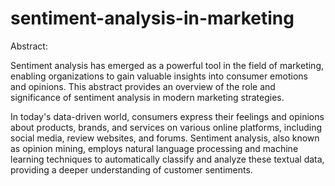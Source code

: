 # sentiment-analysis-in-marketing


Abstract:

Sentiment analysis has emerged as a powerful tool in the field of marketing, enabling organizations to gain valuable insights into consumer emotions and opinions. This abstract provides an overview of the role and significance of sentiment analysis in modern marketing strategies.

In today's data-driven world, consumers express their feelings and opinions about products, brands, and services on various online platforms, including social media, review websites, and forums. Sentiment analysis, also known as opinion mining, employs natural language processing and machine learning techniques to automatically classify and analyze these textual data, providing a deeper understanding of customer sentiments.


